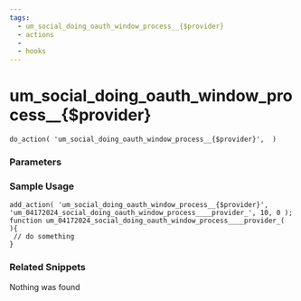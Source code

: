 ```yaml
---
tags: 
  - um_social_doing_oauth_window_process__{$provider}
  - actions
  - 
  - hooks
---
```

# um\_social\_doing\_oauth\_window\_process\_\_{$provider}

``` php:no-line-numbers
do_action( 'um_social_doing_oauth_window_process__{$provider}',  )
```
<div class='hook-sep'></div>

### Parameters

<div class='hook-sep'></div>



### Sample Usage

``` php:no-line-numbers
add_action( 'um_social_doing_oauth_window_process__{$provider}', 'um_04172024_social_doing_oauth_window_process____provider_', 10, 0 );
function um_04172024_social_doing_oauth_window_process____provider_(  ){
 // do something
}
```
<div class='hook-sep'></div>



### Related Snippets

Nothing was found


